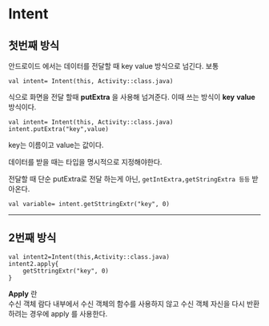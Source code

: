 # Intent
## 첫번째 방식

안드로이드 에서는  데이터를 전달할 때 key value 방식으로 넘긴다.
보통 

~~~ 
val intent= Intent(this, Activity::class.java) 
~~~
식으로 화면을 전달 할때
**putExtra** 을 사용해 넘겨준다.
이때 쓰는 방식이 __key__ __value__ 방식이다.

~~~ 
val intent= Intent(this, Activity::class.java) 
intent.putExtra("key",value)
~~~
key는 이름이고 value는 값이다.


데이터를 받을 때는 타입을 명시적으로 지정해야한다.

전달할 때 단순 putExtra로 전달 하는게 아닌, `getIntExtra,getStringExtra 등등` 받아온다.

``` 
val variable= intent.getSttringExtr("key", 0)
``` 
***
## 2번째 방식

~~~
val intent2=Intent(this,Activity::class.java)
intent2.apply{
    getSttringExtr("key", 0)
}
~~~

**Apply** 란 <br> 수신 객체 람다 내부에서 수신 객체의 함수를 사용하지 않고 수신 객체 자신을 다시 반환 하려는 경우에 apply 를 사용한다.